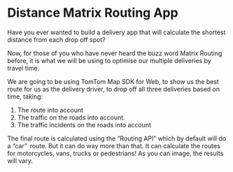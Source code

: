 # Distance Matrix Routing App

Have you ever wanted to build a delivery app that will calculate the shortest distance from each drop off spot?

Now, for those of you who have never heard the buzz word Matrix Routing before, it is what we will be using to optimise our multiple deliveries by travel time. 

We are going to be using TomTom Map SDK for Web, to show us the best route for us as the delivery driver, to drop off all three deliveries based on time, taking: 
1. The route into account 
2. The traffic on the roads into account. 
3. The traffic incidents on the roads into account

The final route is calculated using the “Routing API” which by default will do a “car”  route. But it can do way more than that. It can calculate the routes for motorcycles, vans, trucks or pedestrians! As you can image, the results will vary.  

